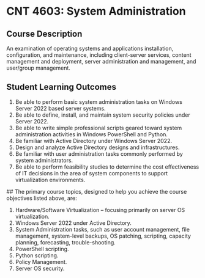 # CNT 4603: System Administration

## Course Description
An examination of operating systems and applications installation, configuration, and maintenance, including client-server services, content management and deployment, server administration and management, and user/group management.

## Student Learning Outcomes
<ol>
<li>Be able to perform basic system administration tasks on Windows Server 2022 based server systems.</li>
<li>Be able to define, install, and maintain system security policies under Server 2022.</li>
<li>Be able to write simple professional scripts geared toward system administration activities in Windows PowerShell and Python.</li>
<li>Be familiar with Active Directory under Windows Server 2022.</li>
<li>Design and analyze Active Directory designs and infrastructures.</li>
<li>Be familiar with user administration tasks commonly performed by system administrators.</li>
<li>Be able to perform feasibility studies to determine the cost effectiveness of IT decisions in the area of system components to support virtualization environments.</li>
</ol>
## The primary course topics, designed to help you achieve the course objectives listed above, are:
<ol>
<li>Hardware/Software Virtualization – focusing primarily on server OS virtualization.</li>
<li>Windows Server 2022 under Active Directory.</li>
<li>System Administration tasks, such as user account management, file management, system-level backups, OS patching, scripting, capacity planning, forecasting, trouble-shooting.</li>
<li>PowerShell scripting.</li>
<li>Python scripting.</li>
<li>Policy Management.</li>
<li>Server OS security.</li>
</ol>
